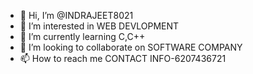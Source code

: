 - 👋 Hi, I’m @INDRAJEET8021
- 👀 I’m interested in WEB DEVLOPMENT
- 🌱 I’m currently learning C,C++
- 💞️ I’m looking to collaborate on SOFTWARE COMPANY
- 📫 How to reach me CONTACT INFO-6207436721

<!---
INDRAJEET8021/INDRAJEET8021 is a ✨ special ✨ repository because its `README.md` (this file) appears on your GitHub profile.
You can click the Preview link to take a look at your changes.
--->
